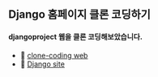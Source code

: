 ## Django 홈페이지 클론 코딩하기

#### djangoproject 웹을 클론 코딩해보았습니다.

- :new_moon_with_face: [clone-coding web](https://minhos3389.github.io/django_web_clone_coding.github.io/)
- :full_moon_with_face: [Django site](https://www.djangoproject.com/)
